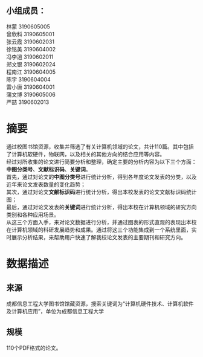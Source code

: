 ## 小组成员：   
林蒙 3190605005  
曾欣科 3190605001   
张云霞 3190602031   
徐铭美 3190604002     
冯李逍 3190602011    
郑文银 3190602024     
程南江 3190604005   
陈宇 3190604004      
雷小唐 3190604001   
蒲文博 3190605006    
严喆 3190602013
# 摘要

通过校图书馆资源，收集并筛选了有关计算机领域的论文，共计110篇。其中包括了计算机软硬件，物联网，以及相关的其他方向的结合应用等内容。   
经过对所收集的论文进行简要分析和整理，确定主要的分析内容为以下三个方面：
**中图分类号**、**文献标识码**、**关键词**。   
首先，通过对论文的**中图分类号**进行统计分析，得到各年度论文发表的分类，以及近年来论文发表数量的变化趋势；   
其次，通过对论文**文献标识码**进行统计分析，得出本校发表的论文文献标识码统计图；   
最后，通过对论文发表的**关键词**进行统计分析，得出本校在计算机领域的研究方向类别和各种应用场景。   
从这三个方面入手，来对论文数据进行分析，并通过图表的形式直观的表现出本校在计算机领域的科研发展趋势和成果。通过将这三个功能集成到一个系统里面，实时展示分析结果，来帮助用户快速了解我校论文发表的主要期刊和研究方向。     
# 数据描述
## 来源
成都信息工程大学图书馆馆藏资源，搜索关键词为“计算机硬件技术、计算机软件及计算机应用”，单位为成都信息工程大学
## 规模
110个PDF格式的论文。
